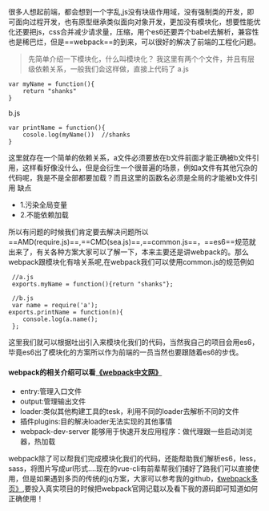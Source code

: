 很多人想起前端，都会想到一个字乱,js没有块级作用域，没有强制类的开发，即可面向过程开发，也有原型继承类似面向对象开发，更加没有模块化，想要性能优化还要把js，css合并减少请求量，压缩，用个es6还要弄个babel去解析，兼容性也是稀巴烂，但是==webpack==的到来，可以很好的解决了前端的工程化问题。
> 先简单介绍一下模块化，什么叫模块化？
我这里有两个个文件，并且有层级依赖关系，一般我们会这样做，直接上代码了
a.js
```
var myName = function(){
    return "shanks"
}
```

b.js
```
var printName = function(){
    cosole.log(myName())  //shanks
}
```

这里就存在一个简单的依赖关系，a文件必须要放在b文件前面才能正确被b文件引用，这样看好像没什么，但是会衍生一个很普遍的场景，例如a文件有其他冗杂的代码呢，我是不是全部都要加载？而且这里的函数名必须是全局的才能被b文件引用
缺点
* 1.污染全局变量
* 2.不能依赖加载

所以有问题的时候我们肯定要去解决问题所以==AMD(require.js)==,==CMD(sea.js)==,==common.js==，==es6==规范就出来了，有关各种方案大家可以了解一下，本来主要还是讲webpack的。那么webpack跟模块化有啥关系呢,在webpack我们可以使用common.js的规范例如
```
 //a.js
 exports.myName = function(){return "shanks"};
 
 //b.js
 var name = require('a');
exports.printName = function(n){
    console.log(a.name();
 };
```
这里我们就可以根据吐出引入来模块化我们的代码，当然我自己的项目会用es6，毕竟es6出了模块化的方案所以作为前端的一员当然也要跟随着es6的步伐。

#### webpack的相关介绍可以看[《webpack中文网》](https://www.webpackjs.com/concepts/)
* entry:管理入口文件
* output:管理输出文件
* loader:类似其他构建工具的tesk，利用不同的loader去解析不同的文件
* 插件plugins:目的解决loader无法实现的其他事情
* webpack-dev-server 能够用于快速开发应用程序：做代理跟一些启动浏览器，热加载

webpack除了可以帮我们完成模块化我们的代码，还能帮助我们解析es6，less，sass，将图片写成url形式....现在的vue-cli有前辈帮我们铺好了路我们可以直接使用，但是如果遇到多页的传统的jq方案，大家可以参考我的github，[《webpack多页》](https://github.com/shanks-xc/webpack-6.15),要投入真实项目的时候把webpack官网记载以及看下我的源码即可知道如何正确使用！




